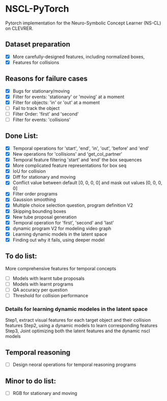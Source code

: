 # NSCL-PyTorch
Pytorch implementation for the Neuro-Symbolic Concept Learner (NS-CL) on CLEVRER.


## Dataset preparation
- [x] More carefully-designed features, including normalized boxes,
- [x] Features for collisions

## Reasons for failure cases
- [x] Bugs for stationary/moving
- [x] Filter for events: 'stationary' or 'moving' at a moment
- [x] Filter for objects: 'in' or 'out' at a moment
- [ ] Fail to track the object
- [ ] Filter Order: 'first' and 'second' 
- [ ] Filter for events: 'collisions'

## Done List:
- [x] Temporal operations for 'start', 'end', 'in', 'out', 'before' and 'end'
- [x] New operations for 'collisions' and  'get_col_partner' 
- [x] Temporal feature filtering 'start' and 'end' the box sequences
- [x] More complicated feature representations for box seq
- [x] IoU for collision
- [x] Diff for stationary and moving
- [x] Conflict value between default [0, 0, 0, 0] and mask out values [0, 0, 0, 0]
- [x] Filter order programs
- [x] Gaussion smoothing
- [x] Multiple choice selection question, program definition V2
- [x] Skipping bounding boxes
- [x] New tube proposal generation
- [x] Temporal operation for 'first', 'second' and 'last'
- [x] dynamic program V2 for modeling video graph
- [x] Learning dynamic models in the latent space
- [x] Finding out why it fails, using deeper model

## To do list:
More comprehensive features for temporal concepts 
- [ ] Models with learnt tube proposals
- [ ] Models with learnt programs
- [ ] QA accuracy per question
- [ ] Threshold for collision performance
### Details for learning dynamic modeles in the latent space
Step1, extract visual features for each target object and their collision features
Step2, using a dynamic models to learn corresponding features
Step3, Joint optimizing both the latent features and the dynamic nscl models

## Temporal reasoning
- [ ] Design neoral operations for temporal reasoning programs

## Minor to do list:
- [ ] RGB for stationary and moving
